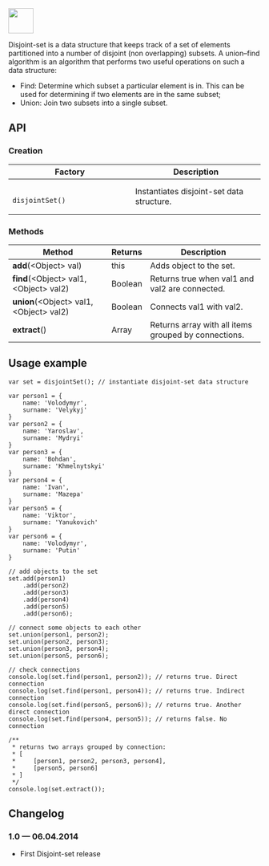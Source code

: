 <img src="https://avatars2.githubusercontent.com/u/7190376?s=140" width="50px" height="50px" />

Disjoint-set is a data structure that keeps track of a set of elements partitioned into a number of disjoint (non overlapping) subsets. A union–find algorithm is an algorithm that performs two useful operations on such a data structure:

* Find: Determine which subset a particular element is in. This can be used for determining if two elements are in the same subset;
* Union: Join two subsets into a single subset.

## API

### Creation

<table>
    <thead>
        <tr>
            <th>Factory</th>
            <th>Description</th>
        </tr>
    </thead>
    <tbody>
        <tr>
            <td>
                <code>
                    disjointSet()
                </code>
            </td>
            <td>
                Instantiates disjoint-set data structure.
            </td>
        </tr>
    </tbody>
</table>

### Methods

<table>
    <thead>
        <tr>
            <th>Method</th>
            <th>Returns</th>
            <th>Description</th>
        </tr>
    </thead>
    <tbody>
        <tr>
            <td><b>add</b>(&lt;Object&gt; val)</code></td>
            <td>this</td>
            <td>Adds object to the set.</td>
        </tr>
        <tr>
            <td><b>find</b>(&lt;Object&gt; val1, &lt;Object&gt; val2)</code></td>
            <td>Boolean</td>
            <td>Returns true when val1 and val2 are connected.</td>
        </tr>
        <tr>
            <td><b>union</b>(&lt;Object&gt; val1, &lt;Object&gt; val2)</code></td>
            <td>Boolean</td>
            <td>Сonnects val1 with val2.</td>
        </tr>
        <tr>
            <td><b>extract</b>()</code></td>
            <td>Array</td>
            <td>Returns array with all items grouped by connections.</td>
        </tr>
    </tbody>
</table>

## Usage example

    var set = disjointSet(); // instantiate disjoint-set data structure

    var person1 = {
        name: 'Volodymyr',
        surname: 'Velykyj'
    }
    var person2 = {
        name: 'Yaroslav',
        surname: 'Mydryi'
    }
    var person3 = {
        name: 'Bohdan',
        surname: 'Khmelnytskyi'
    }
    var person4 = {
        name: 'Ivan',
        surname: 'Mazepa'
    }
    var person5 = {
        name: 'Viktor',
        surname: 'Yanukovich'
    }
    var person6 = {
        name: 'Volodymyr',
        surname: 'Putin'
    }

    // add objects to the set
    set.add(person1)
        .add(person2)
        .add(person3)
        .add(person4)
        .add(person5)
        .add(person6);

    // connect some objects to each other
    set.union(person1, person2);
    set.union(person2, person3);
    set.union(person3, person4);
    set.union(person5, person6);

    // check connections
    console.log(set.find(person1, person2)); // returns true. Direct connection
    console.log(set.find(person1, person4)); // returns true. Indirect connection
    console.log(set.find(person5, person6)); // returns true. Another direct connection
    console.log(set.find(person4, person5)); // returns false. No connection

    /**
     * returns two arrays grouped by connection:
     * [
     *     [person1, person2, person3, person4],
     *     [person5, person6]
     * ]
     */
    console.log(set.extract());

## Changelog

### 1.0 &mdash; 06.04.2014

* First Disjoint-set release